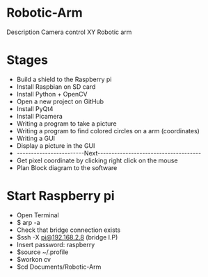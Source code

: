 # Robotic-Arm
Description Camera control XY Robotic arm

# Stages
- Build a shield to the Raspberry pi
- Install Raspbian on SD card
- Install Python + OpenCV
- Open a new project on GitHub
- Install PyQt4
- Install Picamera
- Writing a program to take a picture
- Writing a program to find colored circles on a arm (coordinates)
- Writing a GUI
- Display a picture in the GUI
- ------------------------Next-------------------------------------
- Get pixel coordinate by clicking right click on the mouse
- Plan Block diagram to the software

# Start Raspberry pi
- Open Terminal
- $ arp -a
- Check that bridge connection exists
- $ssh -X pi@192.168.2.8 (bridge I.P)
- Insert password: raspberry
- $source ~/.profile
- $workon cv
- $cd Documents/Robotic-Arm
